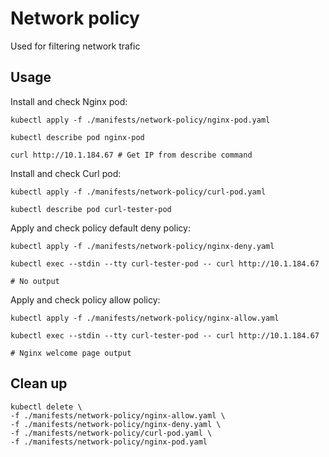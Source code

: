 # Network policy

Used for filtering network trafic

## Usage

Install and check Nginx pod:

    kubectl apply -f ./manifests/network-policy/nginx-pod.yaml

    kubectl describe pod nginx-pod

    curl http://10.1.184.67 # Get IP from describe command

Install and check Curl pod:

    kubectl apply -f ./manifests/network-policy/curl-pod.yaml

    kubectl describe pod curl-tester-pod

Apply and check policy default deny policy:

    kubectl apply -f ./manifests/network-policy/nginx-deny.yaml

    kubectl exec --stdin --tty curl-tester-pod -- curl http://10.1.184.67

    # No output

Apply and check policy allow policy:

    kubectl apply -f ./manifests/network-policy/nginx-allow.yaml

    kubectl exec --stdin --tty curl-tester-pod -- curl http://10.1.184.67

    # Nginx welcome page output

## Clean up

    kubectl delete \
    -f ./manifests/network-policy/nginx-allow.yaml \
    -f ./manifests/network-policy/nginx-deny.yaml \
    -f ./manifests/network-policy/curl-pod.yaml \
    -f ./manifests/network-policy/nginx-pod.yaml